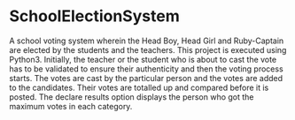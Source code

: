 # SchoolElectionSystem
A school voting system wherein the Head Boy, Head Girl and Ruby-Captain are elected by the students and the teachers. This project is executed using Python3. 
Initially, the teacher or the student who is about to cast the vote has to be validated to ensure their authenticity and then the voting process starts. 
The votes are cast by the particular person and the votes are added to the candidates. Their votes are totalled up and compared before it is posted. The declare results option displays the person who got the maximum votes in each category. 
